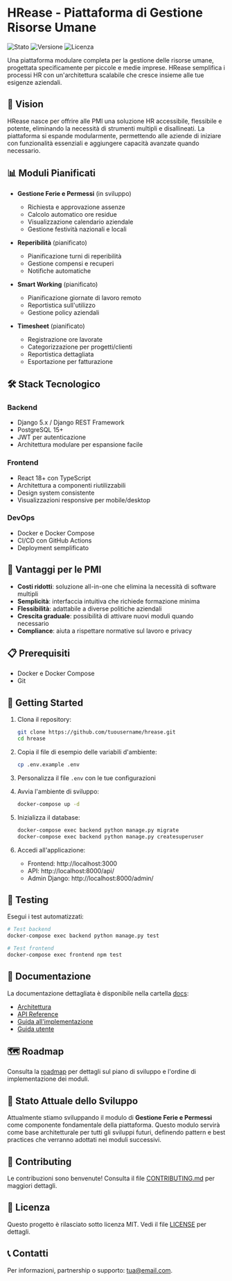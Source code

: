 # HRease - Piattaforma di Gestione Risorse Umane

![Stato](https://img.shields.io/badge/stato-in%20sviluppo-yellow)
![Versione](https://img.shields.io/badge/versione-0.1.0-blue)
![Licenza](https://img.shields.io/badge/licenza-MIT-green)

Una piattaforma modulare completa per la gestione delle risorse umane, progettata specificamente per piccole e medie imprese. HRease semplifica i processi HR con un'architettura scalabile che cresce insieme alle tue esigenze aziendali.

## 🌟 Vision

HRease nasce per offrire alle PMI una soluzione HR accessibile, flessibile e potente, eliminando la necessità di strumenti multipli e disallineati. La piattaforma si espande modularmente, permettendo alle aziende di iniziare con funzionalità essenziali e aggiungere capacità avanzate quando necessario.

## 📊 Moduli Pianificati

- **Gestione Ferie e Permessi** (in sviluppo)
  - Richiesta e approvazione assenze
  - Calcolo automatico ore residue
  - Visualizzazione calendario aziendale
  - Gestione festività nazionali e locali

- **Reperibilità** (pianificato)
  - Pianificazione turni di reperibilità
  - Gestione compensi e recuperi
  - Notifiche automatiche

- **Smart Working** (pianificato)
  - Pianificazione giornate di lavoro remoto
  - Reportistica sull'utilizzo
  - Gestione policy aziendali

- **Timesheet** (pianificato)
  - Registrazione ore lavorate
  - Categorizzazione per progetti/clienti
  - Reportistica dettagliata
  - Esportazione per fatturazione

## 🛠️ Stack Tecnologico

### Backend
- Django 5.x / Django REST Framework
- PostgreSQL 15+
- JWT per autenticazione
- Architettura modulare per espansione facile

### Frontend
- React 18+ con TypeScript
- Architettura a componenti riutilizzabili
- Design system consistente
- Visualizzazioni responsive per mobile/desktop

### DevOps
- Docker e Docker Compose
- CI/CD con GitHub Actions
- Deployment semplificato

## 🎯 Vantaggi per le PMI

- **Costi ridotti**: soluzione all-in-one che elimina la necessità di software multipli
- **Semplicità**: interfaccia intuitiva che richiede formazione minima
- **Flessibilità**: adattabile a diverse politiche aziendali
- **Crescita graduale**: possibilità di attivare nuovi moduli quando necessario
- **Compliance**: aiuta a rispettare normative sul lavoro e privacy

## 📋 Prerequisiti

- Docker e Docker Compose
- Git

## 🚦 Getting Started

1. Clona il repository:
   ```bash
   git clone https://github.com/tuousername/hrease.git
   cd hrease
   ```

2. Copia il file di esempio delle variabili d'ambiente:
   ```bash
   cp .env.example .env
   ```

3. Personalizza il file `.env` con le tue configurazioni

4. Avvia l'ambiente di sviluppo:
   ```bash
   docker-compose up -d
   ```

5. Inizializza il database:
   ```bash
   docker-compose exec backend python manage.py migrate
   docker-compose exec backend python manage.py createsuperuser
   ```

6. Accedi all'applicazione:
   - Frontend: http://localhost:3000
   - API: http://localhost:8000/api/
   - Admin Django: http://localhost:8000/admin/

## 🧪 Testing

Esegui i test automatizzati:

```bash
# Test backend
docker-compose exec backend python manage.py test

# Test frontend
docker-compose exec frontend npm test
```

## 📝 Documentazione

La documentazione dettagliata è disponibile nella cartella [docs](./docs):

- [Architettura](./docs/architecture.md)
- [API Reference](./docs/api-reference.md)
- [Guida all'implementazione](./docs/implementation-guide.md)
- [Guida utente](./docs/user-guide.md)

## 🗺️ Roadmap

Consulta la [roadmap](./roadmap.md) per dettagli sul piano di sviluppo e l'ordine di implementazione dei moduli.

## 🔄 Stato Attuale dello Sviluppo

Attualmente stiamo sviluppando il modulo di **Gestione Ferie e Permessi** come componente fondamentale della piattaforma. Questo modulo servirà come base architetturale per tutti gli sviluppi futuri, definendo pattern e best practices che verranno adottati nei moduli successivi.

## 🤝 Contributing

Le contribuzioni sono benvenute! Consulta il file [CONTRIBUTING.md](./CONTRIBUTING.md) per maggiori dettagli.

## 📄 Licenza

Questo progetto è rilasciato sotto licenza MIT. Vedi il file [LICENSE](./LICENSE) per dettagli.

## 📞 Contatti

Per informazioni, partnership o supporto: [tua@email.com](mailto:tua@email.com).